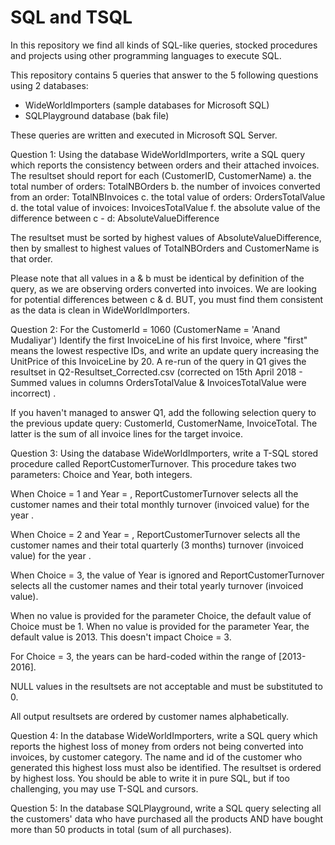 # SQL and TSQL
In this repository we find all kinds of SQL-like queries, stocked procedures and projects using other programming languages to execute SQL.

This repository contains 5 queries that answer to the 5 following questions using 2 databases: 
  - WideWorldImporters (sample databases for Microsoft SQL)
  - SQLPlayground database (bak file)
  
These queries are written and executed in Microsoft SQL Server.

Question 1:
Using the database WideWorldImporters, write a SQL query which reports the consistency between orders and their attached invoices.
The resultset should report for each (CustomerID, CustomerName)
 a. the total number of orders: TotalNBOrders
 b. the number of invoices converted from an order: TotalNBInvoices
 c. the total value of orders: OrdersTotalValue
 d. the total value of invoices: InvoicesTotalValue
 f. the absolute value of the difference between c - d: AbsoluteValueDifference
 
 The resultset must be sorted by highest values of AbsoluteValueDifference, then by smallest to highest values of TotalNBOrders and CustomerName is that order.
 
 Please note that all values in a & b must be identical by definition of the query, as we are observing orders converted into invoices.
We are looking for potential differences between c & d.
BUT, you must find them consistent as the data is clean in WideWorldImporters.


Question 2:
For the CustomerId = 1060 (CustomerName = 'Anand Mudaliyar')
Identify the first InvoiceLine of his first Invoice, where "first" means the lowest respective IDs, and write an update query increasing the UnitPrice of this InvoiceLine by 20.
A re-run of the query in Q1 gives the resultset in Q2-Resultset_Corrected.csv (corrected on 15th April 2018 - Summed values in columns OrdersTotalValue & InvoicesTotalValue were incorrect) .

If you haven't managed to answer Q1, add the following selection query to the previous update query: CustomerId, CustomerName, InvoiceTotal. The latter is the sum of all invoice lines for the target invoice. 


Question 3: 
Using the database WideWorldImporters, write a T-SQL stored procedure called ReportCustomerTurnover.
This procedure takes two parameters: Choice and Year, both integers.

When Choice = 1 and Year = <aYear>, ReportCustomerTurnover selects all the customer names and their total monthly turnover (invoiced value) for the year <aYear>.

When Choice = 2 and Year = <aYear>, ReportCustomerTurnover  selects all the customer names and their total quarterly (3 months) turnover (invoiced value) for the year <aYear>.

When Choice = 3, the value of Year is ignored and ReportCustomerTurnover  selects all the customer names and their total yearly turnover (invoiced value).

When no value is provided for the parameter Choice, the default value of Choice must be 1.
When no value is provided for the parameter Year, the default value is 2013. This doesn't impact Choice = 3.

For Choice = 3, the years can be hard-coded within the range of [2013-2016].

NULL values in the resultsets are not acceptable and must be substituted to 0.

All output resultsets are ordered by customer names alphabetically.


Question 4:
In the database WideWorldImporters, write a SQL query which reports the highest loss of money from orders not being converted into invoices, by customer category. The name and id of the customer who generated this highest loss must also be identified. The resultset is ordered by highest loss.
You should be able to write it in pure SQL, but if too challenging, you may use T-SQL and cursors.


Question 5:
In the database SQLPlayground, write a SQL query selecting all the customers' data who have purchased all the products AND have bought more than 50 products in total (sum of all purchases).
